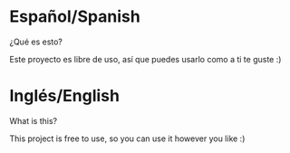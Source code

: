 # Español/Spanish

  ¿Qué es esto?

  Este proyecto es libre de uso, así que puedes usarlo como a ti te guste :)

# Inglés/English

  What is this?

  This project is free to use, so you can use it however you like :)
